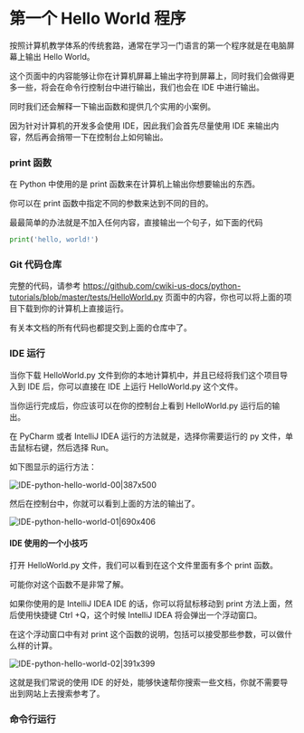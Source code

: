 # 第一个 Hello World 程序
按照计算机教学体系的传统套路，通常在学习一门语言的第一个程序就是在电脑屏幕上输出 Hello World。

这个页面中的内容能够让你在计算机屏幕上输出字符到屏幕上，同时我们会做得更多一些，将会在命令行控制台中进行输出，我们也会在 IDE 中进行输出。

同时我们还会解释一下输出函数和提供几个实用的小案例。

因为针对计算机的开发多会使用 IDE，因此我们会首先尽量使用 IDE 来输出内容，然后再会捎带一下在控制台上如何输出。

### print 函数
在 Python 中使用的是 print 函数来在计算机上输出你想要输出的东西。

你可以在 print 函数中指定不同的参数来达到不同的目的。

最最简单的办法就是不加入任何内容，直接输出一个句子，如下面的代码

```python
print('hello, world!')
```

### Git 代码仓库
完整的代码，请参考 https://github.com/cwiki-us-docs/python-tutorials/blob/master/tests/HelloWorld.py 页面中的内容，你也可以将上面的项目下载到你的计算机上直接运行。

有关本文档的所有代码也都提交到上面的仓库中了。

### IDE 运行
当你下载 HelloWorld.py 文件到你的本地计算机中，并且已经将我们这个项目导入到 IDE 后，你可以直接在 IDE 上运行 HelloWorld.py 这个文件。

当你运行完成后，你应该可以在你的控制台上看到 HelloWorld.py 运行后的输出。

在 PyCharm 或者 IntelliJ IDEA 运行的方法就是，选择你需要运行的 py 文件，单击鼠标右键，然后选择 Run。

如下图显示的运行方法：

![IDE-python-hello-world-00|387x500](https://cdn.ossez.com/discourse-uploads/original/2X/9/9f219d78fe6b7124d8d6fe481e615f4acb434905.png)

然后在控制台中，你就可以看到上面的方法的输出了。

![IDE-python-hello-world-01|690x406](https://cdn.ossez.com/discourse-uploads/optimized/2X/3/3934138669943464c54c2c551789f8158f20cb27_2_690x406.png)

#### IDE 使用的一个小技巧
打开 HelloWorld.py 文件，我们可以看到在这个文件里面有多个 print 函数。

可能你对这个函数不是非常了解。

如果你使用的是 IntelliJ IDEA IDE 的话，你可以将鼠标移动到 print 方法上面，然后使用快捷键 Ctrl +Q，这个时候 IntelliJ IDEA 将会弹出一个浮动窗口。

在这个浮动窗口中有对 print 这个函数的说明，包括可以接受那些参数，可以做什么样的计算。

![IDE-python-hello-world-02|391x399](https://cdn.ossez.com/discourse-uploads/original/2X/c/c39fd4c07afe538e4ffc49051d55722877f17ee4.png)

这就是我们常说的使用 IDE 的好处，能够快速帮你搜索一些文档，你就不需要导出到网站上去搜索参考了。


### 命令行运行
